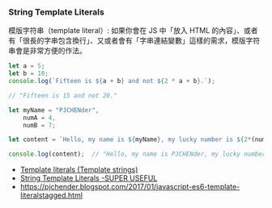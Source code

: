 ### String Template Literals

模版字符串（template literal）: 如果你會在 JS 中「放入 HTML 的內容」、或者有「很長的字串包含換行」、又或者會有「字串連結變數」這樣的需求，模版字符串會是非常方便的作法。

``` Javascript
let a = 5;
let b = 10;
console.log(`Fifteen is ${a + b} and not ${2 * a + b}.`);

// "Fifteen is 15 and not 20."
```

``` Javascript
let myName = "PJCHENder",
    numA = 4,
    numB = 7;

let content = `Hello, my name is ${myName}, my lucky number is ${2*(numA + numB)}`;

console.log(content);  // "Hello, my name is PJCHENder, my lucky number is 22"
```

* [Template literals (Template strings)](https://developer.mozilla.org/en-US/docs/Web/JavaScript/Reference/Template_literals)
* [String Template Literals -SUPER USEFUL](https://www.udemy.com/course/the-web-developer-bootcamp/learn/lecture/21935984#questions/12871580)
* https://pjchender.blogspot.com/2017/01/javascript-es6-template-literalstagged.html
